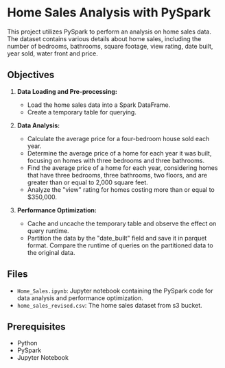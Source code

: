 # Home Sales Analysis with PySpark

This project utilizes PySpark to perform an analysis on home sales data. The dataset contains various details about home sales, including the number of bedrooms, bathrooms, square footage, view rating, date built, year sold, water front and price.

## Objectives

1. **Data Loading and Pre-processing:**
   - Load the home sales data into a Spark DataFrame.
   - Create a temporary table for querying.

2. **Data Analysis:**
   - Calculate the average price for a four-bedroom house sold each year.
   - Determine the average price of a home for each year it was built, focusing on homes with three bedrooms and three bathrooms.
   - Find the average price of a home for each year, considering homes that have three bedrooms, three bathrooms, two floors, and are greater than or equal to 2,000 square feet.
   - Analyze the "view" rating for homes costing more than or equal to $350,000.

3. **Performance Optimization:**
   - Cache and uncache the temporary table and observe the effect on query runtime.
   - Partition the data by the "date_built" field and save it in parquet format. Compare the runtime of queries on the partitioned data to the original data.



## Files

- `Home_Sales.ipynb`: Jupyter notebook containing the PySpark code for data analysis and performance optimization.
- `home_sales_revised.csv`: The home sales dataset from s3 bucket.


## Prerequisites

- Python
- PySpark
- Jupyter Notebook

